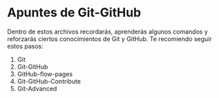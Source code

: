 Apuntes de Git-GitHub
=====================  
Dentro de estos archivos recordarás, aprenderás algunos comandos y reforzarás ciertos conocimientos de Git y GitHub.
Te recomiendo seguir estos pasos:  

  1. Git  
  2. Git-GitHub  
  3. GitHub-flow-pages  
  4. Git-GitHub-Contribute  
  5. Git-Advanced  
     
